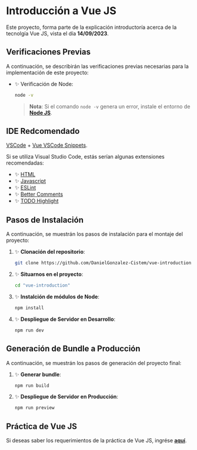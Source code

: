 # **Introducción a Vue JS** 

Este proyecto, forma parte de la explicación introductoría acerca de la tecnolgía Vue JS, vista el día **14/09/2023**.

## **Verificaciones Previas**

A continuación, se describirán las verificaciones previas necesarias para la implementación de este proyecto:

- ✨ Verificación de Node: 

    ```bash
    node -v
    ```

    > **Nota**: Si el comando `node -v` genera un error, instale el entorno de **[Node JS](https://nodejs.org/es)**.

## **IDE Redcomendado**

[VSCode](https://code.visualstudio.com/) + [Vue VSCode Snippets](https://marketplace.visualstudio.com/items?itemName=sdras.vue-vscode-snippets).

Si se utiliza Visual Studio Code, estás serían algunas extensiones recomendadas:

- ✨ [HTML](https://marketplace.visualstudio.com/items?itemName=ecmel.vscode-html-css)
- ✨ [Javascript](https://marketplace.visualstudio.com/items?itemName=xabikos.JavaScriptSnippets)
- ✨ [ESLint](https://marketplace.visualstudio.com/items?itemName=dbaeumer.vscode-eslint)
- ✨ [Better Comments](https://marketplace.visualstudio.com/items?itemName=aaron-bond.better-comments)
- ✨ [TODO Highlight](https://marketplace.visualstudio.com/items?itemName=wayou.vscode-todo-highlight)

## **Pasos de Instalación**

A continuación, se muestrán los pasos de instalación para el montaje del proyecto:

1. ✨ **Clonación del repositorio**:

    ```sh
    git clone https://github.com/DanielGonzalez-Cistem/vue-introduction.git
    ```

2. ✨ **Situarnos en el proyecto**:

    ```sh
    cd "vue-introduction"
    ```

3. ✨ **Instalción de módulos de Node**:

    ```sh
    npm install
    ```

4. ✨ **Despliegue de Servidor en Desarrollo**:

    ```sh
    npm run dev
    ```

## **Generación de Bundle a Producción**

A continuación, se muestrán los pasos de generación del proyecto final:

1. ✨ **Generar bundle**:

    ```sh
    npm run build
    ```

2. ✨ **Despliegue de Servidor en Producción**:

    ```sh
    npm run preview
    ```

## **Práctica de Vue JS**

Si deseas saber los requerimientos de la práctica de Vue JS, ingrése **[aquí](./docs/requeriments.md)**.